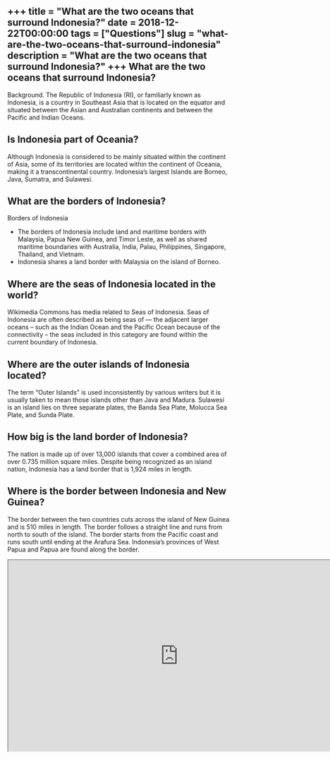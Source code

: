 +++
title = "What are the two oceans that surround Indonesia?"
date = 2018-12-22T00:00:00
tags = ["Questions"]
slug = "what-are-the-two-oceans-that-surround-indonesia"
description = "What are the two oceans that surround Indonesia?"
+++
What are the two oceans that surround Indonesia?
------------------------------------------------

Background. The Republic of Indonesia (RI), or familiarly known as Indonesia, is a country in Southeast Asia that is located on the equator and situated between the Asian and Australian continents and between the Pacific and Indian Oceans.

Is Indonesia part of Oceania?
-----------------------------

Although Indonesia is considered to be mainly situated within the continent of Asia, some of its territories are located within the continent of Oceania, making it a transcontinental country. Indonesia’s largest Islands are Borneo, Java, Sumatra, and Sulawesi.

What are the borders of Indonesia?
----------------------------------

Borders of Indonesia

- The borders of Indonesia include land and maritime borders with Malaysia, Papua New Guinea, and Timor Leste, as well as shared maritime boundaries with Australia, India, Palau, Philippines, Singapore, Thailand, and Vietnam.
- Indonesia shares a land border with Malaysia on the island of Borneo.

Where are the seas of Indonesia located in the world?
-----------------------------------------------------

Wikimedia Commons has media related to Seas of Indonesia. Seas of Indonesia are often described as being seas of — the adjacent larger oceans – such as the Indian Ocean and the Pacific Ocean because of the connectivity – the seas included in this category are found within the current boundary of Indonesia.

Where are the outer islands of Indonesia located?
-------------------------------------------------

The term “Outer Islands” is used inconsistently by various writers but it is usually taken to mean those islands other than Java and Madura. Sulawesi is an island lies on three separate plates, the Banda Sea Plate, Molucca Sea Plate, and Sunda Plate.

How big is the land border of Indonesia?
----------------------------------------

The nation is made up of over 13,000 islands that cover a combined area of over 0.735 million square miles. Despite being recognized as an island nation, Indonesia has a land border that is 1,924 miles in length.

Where is the border between Indonesia and New Guinea?
-----------------------------------------------------

The border between the two countries cuts across the island of New Guinea and is 510 miles in length. The border follows a straight line and runs from north to south of the island. The border starts from the Pacific coast and runs south until ending at the Arafura Sea. Indonesia’s provinces of West Papua and Papua are found along the border.

<iframe allow="accelerometer; autoplay; clipboard-write; encrypted-media; gyroscope; picture-in-picture" allowfullscreen="" class="__youtube_prefs__  epyt-is-override  no-lazyload" data-no-lazy="1" data-origheight="433" data-origwidth="770" data-skipgform_ajax_framebjll="" height="433" id="_ytid_95483" loading="lazy" src="https://www.youtube.com/embed/i4ZSMDWNXTg?enablejsapi=1&autoplay=0&cc_load_policy=0&cc_lang_pref=&iv_load_policy=1&loop=0&modestbranding=0&rel=1&fs=1&playsinline=0&autohide=2&theme=dark&color=red&controls=1&" title="YouTube player" width="770"></iframe>